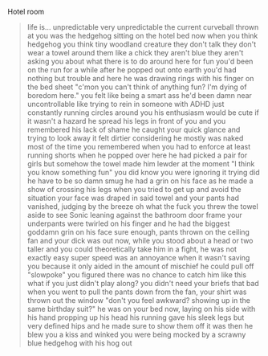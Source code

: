 Hotel room
>life is… unpredictable 
>very unpredictable 
>the current curveball thrown at you was the hedgehog sitting on the hotel bed
>now when you think hedgehog you think tiny woodland creature
>they don't talk
>they don't wear a towel around them like a chick
>they aren't blue
>they aren't asking you about what there is to do around here for fun
>you'd been on the run for a while 
>after he popped out onto earth you'd had nothing but trouble
>and here he was drawing rings with his finger on the bed sheet
>"c'mon you can't think of anything fun? I'm dying of boredom here."
>you felt like being a smart ass
>he'd been damn near uncontrollable 
>like trying to rein in someone with ADHD
>just constantly running circles around you
>his enthusiasm would be cute if it wasn't a hazard
>he spread his legs in front of you and you remembered his lack of shame 
>he caught your quick glance and trying to look away
>it felt dirtier considering he mostly was naked most of the time
>you remembered when you had to enforce at least running shorts when he popped over here
>he had picked a pair for girls 
>but somehow the towel made him lewder at the moment
>"I think you know something fun"
>you did know
>you were ignoring it
>trying
>did he have to be so damn smug
>he had a grin on his face as he made a show of crossing his legs
>when you tried to get up and avoid the situation your face was draped in said towel and your pants had vanished, judging by the breeze 
>oh what the fuck
>you threw the towel aside to see Sonic leaning against the bathroom door frame
>your underpants were twirled on his finger and he had the biggest goddamn grin on his face
>sure enough, pants thrown on the ceiling fan
>and your dick was out
>now, while you stood about a head or two taller and you could theoretically take him in a fight, he was not exactly easy
>super speed was an annoyance when it wasn't saving you
>because it only aided in the amount of mischief he could pull off
>"slowpoke"
>you figured there was no chance to catch him like this
>what if you just didn't play along?
>you didn't need your briefs that bad
>when you went to pull the pants down from the fan, your shirt was thrown out the window
>"don't you feel awkward? showing up in the same birthday suit?"
>he was on your bed now, laying on his side with his hand propping up his head
>his running gave his sleek legs but very defined hips 
>and he made sure to show them off
>it was then he blew you a kiss and winked
>you were being mocked by a scrawny blue hedgehog with his hog out